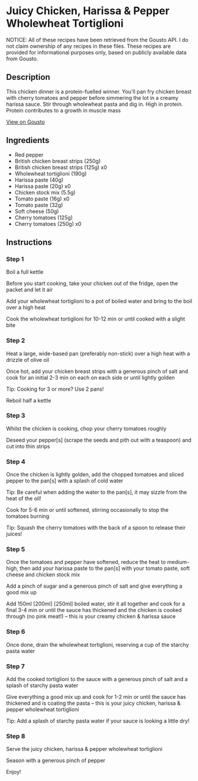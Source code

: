 # Juicy Chicken, Harissa & Pepper Wholewheat Tortiglioni

NOTICE: All of these recipes have been retrieved from the Gousto API. I do not claim ownership of any recipes in these files. These recipes are provided for informational purposes only, based on publicly available data from Gousto.

## Description

This chicken dinner is a protein-fuelled winner. You’ll pan fry chicken breast with cherry tomatoes and pepper before simmering the lot in a creamy harissa sauce. Stir through wholewheat pasta and dig in. High in protein. Protein contributes to a growth in muscle mass

[View on Gousto](https://www.gousto.co.uk/recipes/cookbook/juicy-chicken-breast-harissa-pepper-wholewheat-tortiglioni)

## Ingredients

- Red pepper
- British chicken breast strips (250g)
- British chicken breast strips (125g) x0
- Wholewheat tortiglioni (190g)
- Harissa paste (40g)
- Harissa paste (20g) x0
- Chicken stock mix (5.5g)
- Tomato paste (16g) x0
- Tomato paste (32g)
- Soft cheese (50g)
- Cherry tomatoes (125g)
- Cherry tomatoes (250g) x0

## Instructions


### Step 1

Boil a full kettle

Before you start cooking, take your chicken out of the fridge, open the packet and let it air

Add your wholewheat tortiglioni to a pot of boiled water and bring to the boil over a high heat

Cook the wholewheat tortiglioni for 10-12 min or until cooked with a slight bite


### Step 2

Heat a large, wide-based pan (preferably non-stick) over a high heat with a drizzle of olive oil

Once hot, add your chicken breast strips with a generous pinch of salt and cook for an initial 2-3 min on each on each side or until lightly golden

Tip: Cooking for 3 or more? Use 2 pans!

Reboil half a kettle


### Step 3

Whilst the chicken is cooking, chop your cherry tomatoes roughly

Deseed your pepper[s] (scrape the seeds and pith out with a teaspoon) and cut into thin strips


### Step 4

Once the chicken is lightly golden, add the chopped tomatoes and sliced pepper to the pan[s] with a splash of cold water

Tip: Be careful when adding the water to the pan[s], it may sizzle from the heat of the oil!

Cook for 5-6 min or until softened, stirring occasionally to stop the tomatoes burning

Tip: Squash the cherry tomatoes with the back of a spoon to release their juices!


### Step 5

Once the tomatoes and pepper have softened, reduce the heat to medium-high, then add your harissa paste to the pan[s] with your tomato paste, soft cheese and chicken stock mix

Add a pinch of sugar and a generous pinch of salt and give everything a good mix up

Add 150ml <span class="text-purple">[200ml]</span> <span class="text-danger">[250ml]</span> boiled water, stir it all together and cook for a final 3-4 min or until the sauce has thickened and the chicken is cooked through (no pink meat!) – this is your creamy chicken & harissa sauce


### Step 6

Once done, drain the wholewheat tortiglioni, reserving a cup of the starchy pasta water


### Step 7

Add the cooked tortiglioni to the sauce with a generous pinch of salt and a splash of starchy pasta water

Give everything a good mix up and cook for 1-2 min or until the sauce has thickened and is coating the pasta – this is your juicy chicken, harissa & pepper wholewheat tortiglioni

Tip: Add a splash of starchy pasta water if your sauce is looking a little dry!

### Step 8

Serve the juicy chicken, harissa & pepper wholewheat tortiglioni

Season with a generous pinch of pepper

Enjoy!

